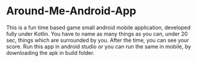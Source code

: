 # Around-Me-Android-App
This is a fun time based game small android mobile application, developed fully under Kotlin. You have to name as many things as you can, under 20 sec, things which are surrounded by you. After the time, you can see your score. Run this app in android studio or you can run the same in mobile, by downloading the apk in build folder. 
